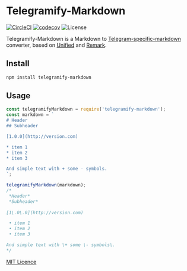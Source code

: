 # Telegramify-Markdown

[![CircleCI](https://circleci.com/gh/skoropadas/telegramify-markdown.svg?style=svg)](https://circleci.com/gh/skoropadas/telegramify-markdown)
[![codecov](https://codecov.io/gh/skoropadas/telegramify-markdown/branch/master/graph/badge.svg?token=LxCmgGNUHl)](https://codecov.io/gh/skoropadas/telegramify-markdown)
![License](https://img.shields.io/github/license/skoropadas/telegramify-markdown)

Telegramify-Markdown is a Markdown
to [Telegram-specific-markdown](https://core.telegram.org/bots/api#formatting-options) converter, based
on [Unified](https://github.com/unifiedjs/unified) and [Remark](https://github.com/remarkjs/remark/).

## Install

```bash
npm install telegramify-markdown
```

## Usage

```js
const telegramifyMarkdown = require('telegramify-markdown');
const markdown = `
# Header
## Subheader

[1.0.0](http://version.com)

* item 1
* item 2
* item 3

And simple text with + some - symbols.
`;

telegramifyMarkdown(markdown);
/*
 *Header*
 *Subheader*
 
[1\.0\.0](http://version.com)

 • item 1
 • item 2
 • item 3

And simple text with \+ some \- symbols\.
*/
```

[MIT Licence](LICENSE)
